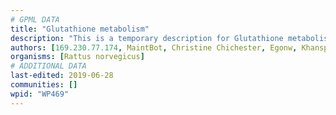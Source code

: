 ```yaml
---
# GPML DATA
title: "Glutathione metabolism"
description: "This is a temporary description for Glutathione metabolism"
authors: [169.230.77.174, MaintBot, Christine Chichester, Egonw, Khanspers]
organisms: [Rattus norvegicus]
# ADDITIONAL DATA
last-edited: 2019-06-28
communities: []
wpid: "WP469"
---
```

